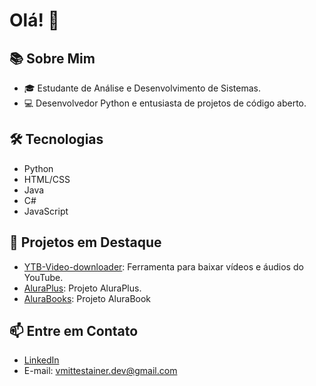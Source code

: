 # Olá! 👋

## 📚 Sobre Mim

- 🎓 Estudante de Análise e Desenvolvimento de Sistemas.
- 💻 Desenvolvedor Python e entusiasta de projetos de código aberto.

## 🛠️ Tecnologias

- Python
- HTML/CSS
- Java
- C#
- JavaScript

## 🚀 Projetos em Destaque

- [YTB-Video-downloader](https://github.com/m1ttes1/YTB-Video-downloader): Ferramenta para baixar vídeos e áudios do YouTube.
- [AluraPlus](https://aluraplus-rho-navy.vercel.app/): Projeto AluraPlus.
- [AluraBooks](https://m1ttes1.github.io/alurabook/): Projeto AluraBook


## 📫 Entre em Contato

- [LinkedIn](https://www.linkedin.com/in/vmittestainerdev/)
- E-mail: vmittestainer.dev@gmail.com
